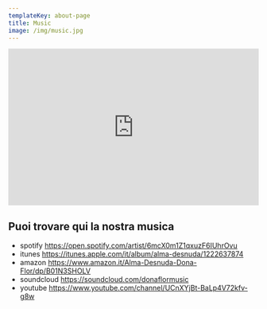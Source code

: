 ```yaml
---
templateKey: about-page
title: Music
image: /img/music.jpg
---
```


<iframe width="100%" style="height: 315px;" src="https://www.youtube.com/embed/ZwATVYboqFE?controls=0" frameborder="0" allow="accelerometer; autoplay; encrypted-media; gyroscope; picture-in-picture" allowfullscreen></iframe>

## Puoi trovare qui la nostra musica

- spotify https://open.spotify.com/artist/6mcX0m1Z1qxuzF6IUhrOvu
- itunes https://itunes.apple.com/it/album/alma-desnuda/1222637874
- amazon https://www.amazon.it/Alma-Desnuda-Dona-Flor/dp/B01N3SHOLV
- soundcloud https://soundcloud.com/donaflormusic
- youtube https://www.youtube.com/channel/UCnXYjBt-BaLp4V72kfv-g8w
